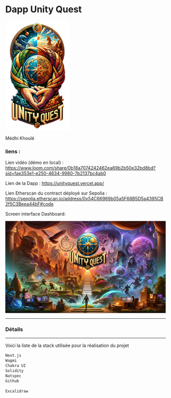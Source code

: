 # Dapp Unity Quest
<img width="200" alt="Screenshot 2024-03-18 at 14 52 31" src="https://github.com/Mkhool/DaoCommunityGamingDapp/blob/main/frontend/public/image/UQT.png?raw=true">

Médhi Khoulé

### liens :

Lien vidéo (démo en local) : https://www.loom.com/share/0b18a7074242462ea69b2b50e32bd8bd?sid=fae353e1-e250-4634-9980-7b2137bc4ab0

Lien de la Dapp : https://unityquest.vercel.app/



Lien Etherscan du contract déployé sur Sepolia : https://sepolia.etherscan.io/address/0x54C66969b05a5F68B5D5a4395CB2f5C3Beea44bF#code


Screen interface Dashboard:

<img width="1429" alt="Screenshot 2024-03-18 at 14 52 31" src="https://github.com/Mkhool/DaoCommunityGamingDapp/blob/main/frontend/public/image/UQ3.jpg?raw=true">

___
### Détails





___ 


Voici la liste de la stack utilisée pour la réalisation du projet

    Next.js
    Wagmi
    Chakra UI
    Solidity
    Natspec
    Github

    Excalidraw

